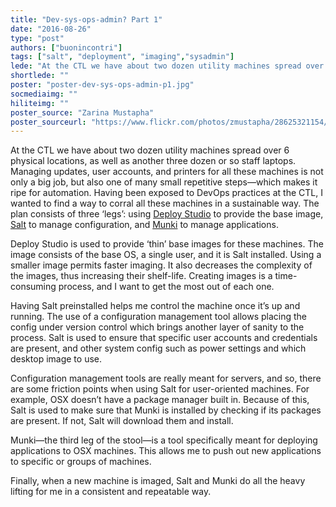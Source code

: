 ```yaml
---
title: "Dev-sys-ops-admin? Part 1"
date: "2016-08-26"
type: "post"
authors: ["buonincontri"]
tags: ["salt", "deployment", "imaging","sysadmin"]
lede: "At the CTL we have about two dozen utility machines spread over 6 physical locations, as well as another three dozen or so staff laptops.  Managing updates, user accounts, and printers for all these machines is not only a big job, but also one of many small repetitive steps—which makes it ripe for automation.  Having been exposed to DevOps practices at the CTL, I wanted to find a way to corral all these machines in a sustainable way."
shortlede: ""
poster: "poster-dev-sys-ops-admin-p1.jpg"
socmediaimg: ""
hiliteimg: ""
poster_source: "Zarina Mustapha"
poster_sourceurl: "https://www.flickr.com/photos/zmustapha/28625321154/"
---
```


At the CTL we have about two dozen utility machines spread over 6 physical locations, as well as another three dozen or so staff laptops.  Managing updates, user accounts, and printers for all these machines is not only a big job, but also one of many small repetitive steps—which makes it ripe for automation.  Having been exposed to DevOps practices at the CTL, I wanted to find a way to corral all these machines in a sustainable way.  The plan consists of three ‘legs’: using [Deploy Studio](http://www.deploystudio.com) to provide the base image, [Salt](https://saltstack.com) to manage configuration, and [Munki](https://www.munki.org) to manage applications.

Deploy Studio is used to provide ‘thin’ base images for these machines.  The image consists of the base OS, a single user, and it is Salt installed.  Using a smaller image permits faster imaging.  It also decreases the complexity of the images, thus increasing their shelf-life.  Creating images is a time-consuming process, and I want to get the most out of each one.

Having Salt preinstalled helps me control the machine once it’s up and running.  The use of a configuration management tool allows placing the config under version control which brings another layer of sanity to the process.  Salt is used to ensure that specific user accounts and credentials are present, and other system config such as power settings and which desktop image to use.

Configuration management tools are really meant for servers, and so, there are some friction points when using Salt for user-oriented machines.  For example, OSX doesn’t have a package manager built in.  Because of this, Salt is used to make sure that Munki is installed by checking if its packages are present.  If not, Salt will download them and install.

Munki—the third leg of the stool—is a tool specifically meant for deploying applications to OSX machines.  This allows me to push out new applications to specific or groups of machines.

Finally, when a new machine is imaged, Salt and Munki do all the heavy lifting for me in a consistent and repeatable way.
